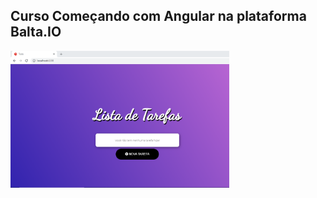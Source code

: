 ## Curso Começando com Angular na plataforma Balta.IO

<p align="left">
  <img width="350" src="https://github.com/silvarafaell/Comecando-com-Angular/blob/main/todo/src/TelaInical_README.png?raw=true">
</p>


